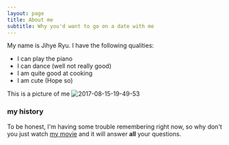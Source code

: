 ```yaml
---
layout: page
title: About me
subtitle: Why you'd want to go on a date with me
---
```


My name is Jihye Ryu. I have the following qualities:

- I can play the piano
- I can dance (well not really good)
- I am quite good at cooking
- I am cute (Hope so)

This is a picture of me
![2017-08-15-19-49-53](https://user-images.githubusercontent.com/49367190/60647644-190ca000-9e79-11e9-9103-428474509bc2.jpg)

### my history

To be honest, I'm having some trouble remembering right now, so why don't you just watch [my movie](http://en.wikipedia.org/wiki/The_Princess_Bride_%28film%29) and it will answer **all** your questions.
